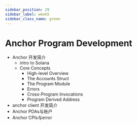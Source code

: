 ```yaml
---
sidebar_position: 29
sidebar_label: week5
sidebar_class_name: green
---
```


# Anchor Program Development

- Anchor 开发简介
    - intro to Solana
    - Core Concepts
        - High-level Overview
        - The Accounts Struct
        - The Program Module
        - Errors
        - Cross-Program Invocations
        - Program Derived Address
- anchor client 开发简介
- Anchor PDAs与账户
- Anchor CPIs与error
